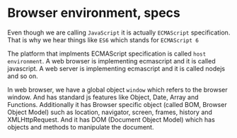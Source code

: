 # Browser environment, specs
Even though we are calling `JavaScript` it is actually `ECMAScript` specification. That is why we hear things like `ES6` which stands for `ECMAScript 6`

The platform that implments ECMAScript specification is called `host environment`.
A web browser is implementing ecmascript and it is called javascript. A web server is implementing ecmascript and it is called nodejs and so on.

In web browser, we have a global object `window` which refers to the browser window. And has standard js features like Object, Date, Array and Functions. Additionally it has Browser specific object (called BOM, Browser Object Model) such as location, navigator, screen, frames, history and XMLHttpRequest. And it has DOM (Document Object Model) which has objects and methods to manipulate the document.